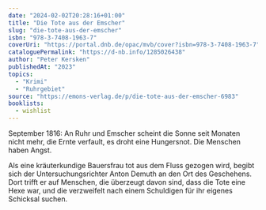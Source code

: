 ```yaml
---
date: "2024-02-02T20:28:16+01:00"
title: "Die Tote aus der Emscher"
slug: "die-tote-aus-der-emscher"
isbn: "978-3-7408-1963-7"
coverUri: "https://portal.dnb.de/opac/mvb/cover?isbn=978-3-7408-1963-7"
cataloguePermalink: "https://d-nb.info/1285026438"
author: "Peter Kersken"
publishedAt: "2023"
topics:
  - "Krimi"
  - "Ruhrgebiet"
source: "https://emons-verlag.de/p/die-tote-aus-der-emscher-6983"
booklists:
  - wishlist
---
```


September 1816: An Ruhr und Emscher scheint die Sonne seit Monaten nicht mehr, 
die Ernte verfault, es droht eine Hungersnot. Die Menschen haben Angst.

Als eine kräuterkundige Bauersfrau tot aus dem Fluss gezogen wird, begibt sich 
der Untersuchungsrichter Anton Demuth an den Ort des Geschehens. Dort trifft er 
auf Menschen, die überzeugt davon sind, dass die Tote eine Hexe war, und die 
verzweifelt nach einem Schuldigen für ihr eigenes Schicksal suchen.
